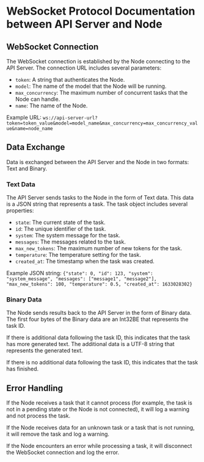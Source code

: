 # WebSocket Protocol Documentation between API Server and Node

## WebSocket Connection

The WebSocket connection is established by the Node connecting to the API Server. The connection URL includes several parameters:

- `token`: A string that authenticates the Node.
- `model`: The name of the model that the Node will be running.
- `max_concurrency`: The maximum number of concurrent tasks that the Node can handle.
- `name`: The name of the Node.

Example URL: `ws://api-server-url?token=token_value&model=model_name&max_concurrency=max_concurrency_value&name=node_name`

## Data Exchange

Data is exchanged between the API Server and the Node in two formats: Text and Binary.

### Text Data

The API Server sends tasks to the Node in the form of Text data. This data is a JSON string that represents a task. The task object includes several properties:

- `state`: The current state of the task.
- `id`: The unique identifier of the task.
- `system`: The system message for the task.
- `messages`: The messages related to the task.
- `max_new_tokens`: The maximum number of new tokens for the task.
- `temperature`: The temperature setting for the task.
- `created_at`: The timestamp when the task was created.

Example JSON string: `{"state": 0, "id": 123, "system": "system_message", "messages": ["message1", "message2"], "max_new_tokens": 100, "temperature": 0.5, "created_at": 1633028302}`

### Binary Data

The Node sends results back to the API Server in the form of Binary data. The first four bytes of the Binary data are an Int32BE that represents the task ID. 

If there is additional data following the task ID, this indicates that the task has more generated text. The additional data is a UTF-8 string that represents the generated text.

If there is no additional data following the task ID, this indicates that the task has finished.

## Error Handling

If the Node receives a task that it cannot process (for example, the task is not in a pending state or the Node is not connected), it will log a warning and not process the task.

If the Node receives data for an unknown task or a task that is not running, it will remove the task and log a warning.

If the Node encounters an error while processing a task, it will disconnect the WebSocket connection and log the error.